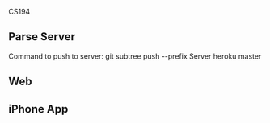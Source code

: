 CS194

Parse Server
------------

Command to push to server: git subtree push --prefix Server heroku master

Web
--

iPhone App
---------
